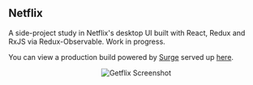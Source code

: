 ## Netflix

A side-project study in Netflix's desktop UI built with React, Redux and RxJS via Redux-Observable. Work in progress.

You can view a production build powered by [Surge](http://surge.sh/) served up [here](http://flagrant-flock.surge.sh).

<div align="center" width="100%">
  <img src="https://preview.ibb.co/m62iAk/Screen_Shot_2017_05_15_at_10_15_16_PM.png" alt="Getflix Screenshot" border="0">
</div>
